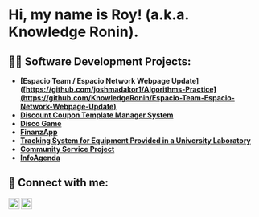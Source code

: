 <h1>Hi, my name is Roy! (a.k.a. Knowledge Ronin).

<h2>👨‍💻 Software Development Projects:</h2>

- <b>[Espacio Team / Espacio Network Webpage Update]([https://github.com/joshmadakor1/Algorithms-Practice](https://github.com/KnowledgeRonin/Espacio-Team-Espacio-Network-Webpage-Update)</b>
- <b>[Discount Coupon Template Manager System](https://github.com/joshmadakor1/Algorithms-Practice)</b>
- <b>[Disco Game](https://github.com/joshmadakor1/Algorithms-Practice)</b>
- <b>[FinanzApp](https://github.com/joshmadakor1/Algorithms-Practice)</b>
- <b>[Tracking System for Equipment Provided in a University Laboratory](https://github.com/joshmadakor1/Algorithms-Practice)</b>
- <b>[Community Service Project](https://github.com/joshmadakor1/Algorithms-Practice)</b>
- <b>[InfoAgenda](https://github.com/joshmadakor1/Algorithms-Practice)</b>
 
<h2> 🤳 Connect with me:</h2>

[<img align="left" alt="JoshMadakor | Gmail" width="22px" src="https://cdn.jsdelivr.net/npm/simple-icons/icons/gmail.svg" />][gmail]
[<img align="left" alt="JoshMadakor | Outlook" width="22px" src="https://cdn.jsdelivr.net/npm/simple-icons/icons/microsoftoutlook.svg" />][outlook]

[gmail]: royseduardor@gmail.com
[outlook]: royeduardo.s.r@hotmail.com

<!--
**joshmadakor1/joshmadakor1** is a ✨ _special_ ✨ repository because its `README.md` (this file) appears on your GitHub profile.

Here are some ideas to get you started:

- 🔭 I’m currently working on ...
- 🌱 I’m currently learning ...
- 👯 I’m looking to collaborate on ...
- 🤔 I’m looking for help with ...
- 💬 Ask me about ...
- 📫 How to reach me: ...
- 😄 Pronouns: ...
- ⚡ Fun fact: ...
-->
